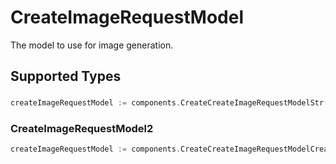 # CreateImageRequestModel

The model to use for image generation.


## Supported Types

### 

```go
createImageRequestModel := components.CreateCreateImageRequestModelStr(string{/* values here */})
```

### CreateImageRequestModel2

```go
createImageRequestModel := components.CreateCreateImageRequestModelCreateImageRequestModel2(components.CreateImageRequestModel2{/* values here */})
```

